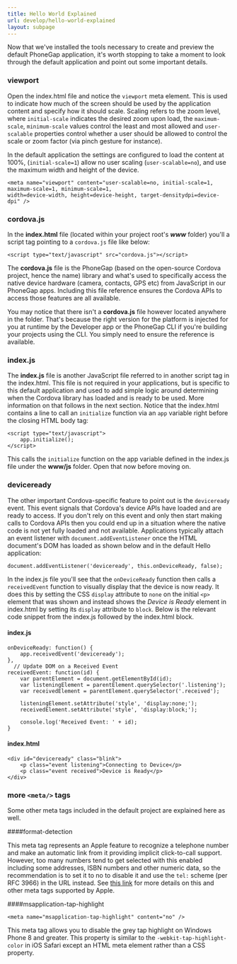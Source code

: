 ```yaml
---
title: Hello World Explained
url: develop/hello-world-explained
layout: subpage
---
```


Now that we've installed the tools necessary to create and preview the default PhoneGap application, it's worth stopping to take a moment to look through the default application and point out some important details.

### viewport
Open the index.html file and notice the `viewport` meta element. This is used to indicate how much of the screen should be used by the application content and specify how it should scale. Scaling refers to the zoom level, where `initial-scale` indicates the desired zoom upon load, the `maximum-scale`, `minimum-scale` values control the least and most allowed and `user-scalable` properties control whether a user should be allowed to
control the scale or zoom factor (via pinch gesture for instance).

In the default application the settings are configured to load the content at 100%, (`initial-scale=1`) allow no user scaling (`user-scalable=no`), and use the maximum width and height of the device.

    <meta name="viewport" content="user-scalable=no, initial-scale=1, maximum-scale=1, minimum-scale=1,
	width=device-width, height=device-height, target-densitydpi=device-dpi" />

### cordova.js
In the **index.html** file (located within your project root's ***www*** folder) you'll a script tag pointing to a `cordova.js` file like below:

  `<script type="text/javascript" src="cordova.js"></script>`


The **cordova.js** file is the PhoneGap (based on the open-source Cordova project, hence the name) library and what's used to specifically access the native device hardware (camera, contacts, GPS etc) from JavaScript in our PhoneGap apps. Including this file reference ensures the Cordova APIs to access those features are all available.

You may notice that there isn't a **cordova.js** file however located anywhere in the folder. That's because the right version for the platform is injected for you at runtime by the Developer app or the PhoneGap CLI if you're building your projects using the CLI. You simply need to ensure the reference is available.

### index.js
The **index.js** file is another JavaScript file referred to in another script tag in the index.html. This file is not required in your applications, but is
specific to this default application and used to add simple logic around determining when the Cordova library has loaded and is ready to be used. More information on that follows in the next section. Notice that the index.html contains a line to call an `initialize` function via an `app` variable right before the closing HTML body tag:

    <script type="text/javascript">
        app.initialize();
    </script>

This calls the `initialize` function on the app variable defined in the index.js file under the **www/js** folder. Open that now before moving on.

### deviceready
The other important Cordova-specific feature to point out is the `deviceready` event. This event signals that Cordova's device APIs have loaded and are ready to access. If you don't rely on this event and only then start making calls to Cordova APIs then you could end up in a situation where the native code is not yet fully loaded and not available. Applications typically attach an event listener with `document.addEventListener` once the HTML document's DOM has loaded as shown below and in the default Hello application:

    document.addEventListener('deviceready', this.onDeviceReady, false);

In the index.js file you'll see that the `onDeviceReady` function then calls a `receivedEvent` function to visually display that the device is now ready. It does this by setting the CSS `display` attribute to `none` on the initial `<p>` element that was shown and instead shows the *Device is Ready* element in index.html by setting its `display` attribute to `block`.
Below is the relevant code snippet from the index.js followed by the index.html block. 
  
#### index.js    
    onDeviceReady: function() {
        app.receivedEvent('deviceready');
    },
      // Update DOM on a Received Event
    receivedEvent: function(id) {
        var parentElement = document.getElementById(id);
        var listeningElement = parentElement.querySelector('.listening');
        var receivedElement = parentElement.querySelector('.received');
        
        listeningElement.setAttribute('style', 'display:none;');
        receivedElement.setAttribute('style', 'display:block;');
        
        console.log('Received Event: ' + id);
    }

#### index.html
    <div id="deviceready" class="blink">
        <p class="event listening">Connecting to Device</p>
        <p class="event received">Device is Ready</p>
    </div>

### more `<meta/>` tags
Some other meta tags included in the default project are explained here as well.

####format-detection
    <meta name="format-detection" content="telephone=no" />

This meta tag represents an Apple feature to recognize a telephone number and make an automatic link from it providing implicit click-to-call support. However, too many numbers tend to get selected with this enabled including some addresses, ISBN numbers and other numeric data, so the recommendation is to set it to no to disable it and use
    the `tel:` scheme (per RFC 3966) in the URL instead. See [this link](https://developer.apple.com/library/safari/documentation/AppleApplications/Reference/SafariHTMLRef/Articles/MetaTags.html) for more details on this and other meta tags supported by Apple.

####msapplication-tap-highlight

    <meta name="msapplication-tap-highlight" content="no" />

This meta tag allows you to disable the grey tap highlight on Windows Phone 8 and greater. This property is similar to the `-webkit-tap-highlight-color` in iOS Safari
    except an HTML meta element rather than a CSS property.
    


